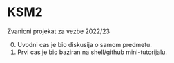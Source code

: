 # KSM2
Zvanicni projekat za vezbe 2022/23

0. Uvodni cas je bio diskusija o samom predmetu.
1. Prvi cas je bio baziran na shell/github mini-tutorijalu.
